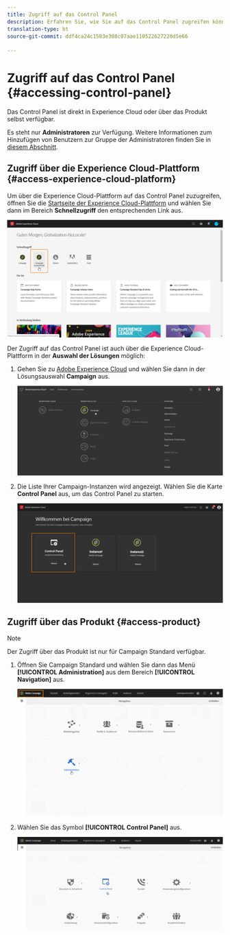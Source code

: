 ```yaml
---
title: Zugriff auf das Control Panel
description: Erfahren Sie, wie Sie auf das Control Panel zugreifen können.
translation-type: ht
source-git-commit: ddf4ca24c1583e388c07aae110522627220d5e66

---
```



# Zugriff auf das Control Panel {#accessing-control-panel}

Das Control Panel ist direkt in Experience Cloud oder über das Produkt selbst verfügbar.

Es steht nur **Administratoren** zur Verfügung. Weitere Informationen zum Hinzufügen von Benutzern zur Gruppe der Administratoren finden Sie in [diesem Abschnitt](../../discover/using/managing-permissions.md).

## Zugriff über die Experience Cloud-Plattform {#access-experience-cloud-platform}

Um über die Experience Cloud-Plattform auf das Control Panel zuzugreifen, öffnen Sie die [Startseite der Experience Cloud-Plattform](https://experiencecloud.adobe.com/) und wählen Sie dann im Bereich **Schnellzugriff** den entsprechenden Link aus.

![](assets/do-not-localize/quickaccess.png)

Der Zugriff auf das Control Panel ist auch über die Experience Cloud-Plattform in der **Auswahl der Lösungen** möglich:

1. Gehen Sie zu [Adobe Experience Cloud](https://experiencecloud.adobe.com/) und wählen Sie dann in der Lösungsauswahl **Campaign** aus.

   ![](assets/do-not-localize/control_panel_access1.png)

1. Die Liste Ihrer Campaign-Instanzen wird angezeigt. Wählen Sie die Karte **Control Panel** aus, um das Control Panel zu starten.

   ![](assets/do-not-localize/control_panel_access2.png)

## Zugriff über das Produkt {#access-product}

>[!NOTE]
>
>Der Zugriff über das Produkt ist nur für Campaign Standard verfügbar.

1. Öffnen Sie Campaign Standard und wählen Sie dann das Menü **[!UICONTROL Administration]** aus dem Bereich **[!UICONTROL Navigation]** aus.

   ![](assets/control_panel_access3.png)

1. Wählen Sie das Symbol **[!UICONTROL Control Panel]** aus.

   ![](assets/control_panel_access4.png)
